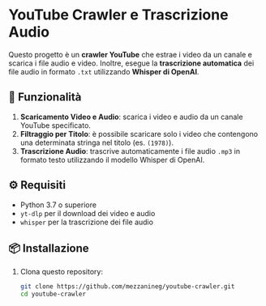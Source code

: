 # YouTube Crawler e Trascrizione Audio

Questo progetto è un **crawler YouTube** che estrae i video da un canale e scarica i file audio e video. Inoltre, esegue la **trascrizione automatica** dei file audio in formato `.txt` utilizzando **Whisper di OpenAI**.

## 📝 Funzionalità

1. **Scaricamento Video e Audio**: scarica i video e audio da un canale YouTube specificato.
2. **Filtraggio per Titolo**: è possibile scaricare solo i video che contengono una determinata stringa nel titolo (es. `(1978)`).
3. **Trascrizione Audio**: trascrive automaticamente i file audio `.mp3` in formato testo utilizzando il modello Whisper di OpenAI.

## ⚙️ Requisiti

- Python 3.7 o superiore
- `yt-dlp` per il download dei video e audio
- `whisper` per la trascrizione dei file audio

## 📦 Installazione

1. Clona questo repository:

   ```bash
   git clone https://github.com/mezzanineg/youtube-crawler.git
   cd youtube-crawler
